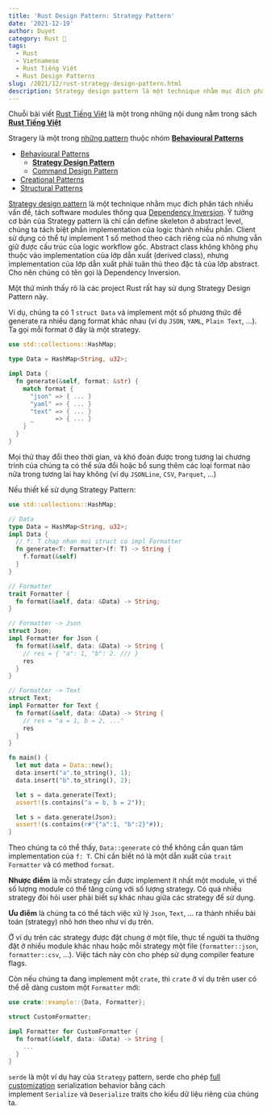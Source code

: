 ```yaml
---
title: 'Rust Design Pattern: Strategy Pattern'
date: '2021-12-19'
author: Duyet
category: Rust 🦀
tags:
  - Rust
  - Vietnamese
  - Rust Tiếng Việt
  - Rust Design Patterns
slug: /2021/12/rust-strategy-design-pattern.html
description: Strategy design pattern là một technique nhằm mục đích phân tách nhiều vấn đề, tách software modules thông qua Dependency Inversion.
---
```


<div class="noti">Chuỗi bài viết <a href="/tag/rust-tiếng-việt/">Rust Tiếng Việt</a> là một trong những nội dung nằm trong sách <a href="https://rust-tieng-viet.github.io/?utm_source=blog.duyet.net&utm_medium=post&utm_campaign=launch_rust_tieng_viet" target="_blank"><strong>Rust Tiếng Việt</strong></a></div>

<div class="toc">
  <p>Stragery là một trong <a href="/tag/rust-design-patterns">những pattern</a> thuộc nhóm <strong><a href="/tag/behavioural-patterns">Behavioural Patterns<a/></strong></p>
  <ul>
    <li>
      <a href="/tag/behavioural-patterns">Behavioural Patterns</a>
      <ul>
        <li><a href="/2021/12/rust-strategy-design-pattern.html"><strong>Strategy Design Pattern</strong></a></li>
        <li><a href="/2022/02/rust-command-design-pattern.html">Command Design Pattern</a></li>
      </ul>
    </li>
    <li>
      <a href="/tag/creational-patterns">Creational Patterns</a>
    </li>
    <li>
      <a href="/tag/structural-patterns">Structural Patterns</a>
    </li>
  </ul>
  </ul>
</div>

[Strategy design pattern](https://en.wikipedia.org/wiki/Strategy_pattern) là một technique nhằm mục đích phân tách nhiều vấn đề,
tách software modules thông qua [Dependency Inversion](https://en.wikipedia.org/wiki/Dependency_inversion_principle).
Ý tưởng cơ bản của Strategy pattern là chỉ cần define skeleton ở abstract level, chúng ta tách biệt phần implementation
của logic thành nhiều phần. Client sử dụng có thể tự implement 1 số method theo cách riêng của nó nhưng vẫn giữ được
cấu trúc của logic workflow gốc. Abstract class không không phụ thuộc vào implementation của lớp dẫn xuất (derived class),
nhưng implementation của lớp dẫn xuất phải tuân thủ theo đặc tả của lớp abstract. Cho nên chúng có tên gọi là Dependency Inversion.

Một thứ mình thấy rõ là các project Rust rất hay sử dụng Strategy Design Pattern này.

Ví dụ, chúng ta có 1 `struct Data` và implement một số phương thức để generate ra
nhiều dạng format khác nhau (ví dụ `JSON`, `YAML`, `Plain Text`, ...).
Ta gọi mỗi format ở đây là một strategy.

```rust
use std::collections::HashMap;

type Data = HashMap<String, u32>;

impl Data {
  fn generate(&self, format: &str) {
    match format {
      "json" => { ... }
      "yaml" => { ... }
      "text" => { ... }
      _      => { ... }
    }
  }
}
```

Mọi thứ thay đổi theo thời gian, và khó đoán được trong tương lai chương trình
của chúng ta có thể sửa đổi hoặc bổ sung thêm các loại format nào nữa
trong tương lai hay không (ví dụ `JSONLine`, `CSV`, `Parquet`, ...)

Nếu thiết kế sử dụng Strategy Pattern:

```rust
use std::collections::HashMap;

// Data
type Data = HashMap<String, u32>;
impl Data {
  // f: T chap nhan moi struct co impl Formatter
  fn generate<T: Formatter>(f: T) -> String {
    f.format(&self)
  }
}

// Formatter
trait Formatter {
  fn format(&self, data: &Data) -> String;
}

// Formatter -> Json
struct Json;
impl Formatter for Json {
  fn format(&self, data: &Data) -> String {
    // res = { "a": 1, "b": 2. /// }
    res
  }
}

// Formatter -> Text
struct Text;
impl Formatter for Text {
  fn format(&self, data: &Data) -> String {
    // res = "a = 1, b = 2, ..."
    res
  }
}

fn main() {
  let mut data = Data::new();
  data.insert("a".to_string(), 1);
  data.insert("b".to_string(), 2);

  let s = data.generate(Text);
  assert!(s.contains("a = b, b = 2"));

  let s = data.generate(Json);
  assert!(s.contains(r#"{"a":1, "b":2}"#));
}
```

Theo chúng ta có thể thấy, `Data::generate` có thể không cần quan tâm implementation
của `f: T`. Chỉ cần biết nó là một dẫn xuất của `trait Formatter` và có method `format`.

**Nhược điểm** là mỗi strategy cần được implement ít nhất một module,
vì thế số lượng module có thể tăng cùng với số lượng strategy.
Có quá nhiều strategy đòi hỏi user phải biết sự khác nhau giữa các strategy để sử dụng.

**Ưu điểm** là chúng ta có thể tách việc xử lý `Json`, `Text`, ... ra thành nhiều bài toán (strategy) nhỏ hơn theo như ví dụ trên.

Ở ví dụ trên các strategy được đặt chung ở một file,
thực tế người ta thưởng đặt ở nhiều module khác nhau hoặc mỗi strategy một file
(`formatter::json`, `formatter::csv`, ...). Việc tách này còn cho phép sử dụng compiler feature flags.

Còn nếu chúng ta đang implement một `crate`, thì `crate` ở ví dụ trên user có thể dễ dàng custom một `Formatter` mới:

```rust
use crate::example::{Data, Formatter};

struct CustomFormatter;

impl Formatter for CustomFormatter {
  fn format(&self, data: &Data) -> String {
    ...
  }
}
```

`serde` là một ví dụ hay của `Strategy` pattern, serde cho phép
[full customization](https://serde.rs/custom-serialization.html) serialization
behavior bằng cách implement `Serialize` và `Deserialize` traits cho kiểu dữ liệu riêng của chúng ta.
